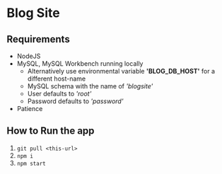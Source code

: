 # Blog Site

## Requirements
- NodeJS
- MySQL, MySQL Workbench running locally
    - Alternatively use environmental variable **'BLOG\_DB\_HOST'** for a different host-name
    - MySQL schema with the name of *'blogsite'*
    - User defaults to *'root'*
    - Password defaults to *'password'*
- Patience

## How to Run the app
1. `git pull <this-url>`
2. `npm i`
3. `npm start`
